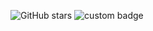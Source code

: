 ![GitHub stars](https://img.shields.io/github/stars/USERNAME/REPO?style=social)
![custom badge](https://img.shields.io/badge/mouhamed-zahague-brightgreen?for-the-badge&logo=youtube)
